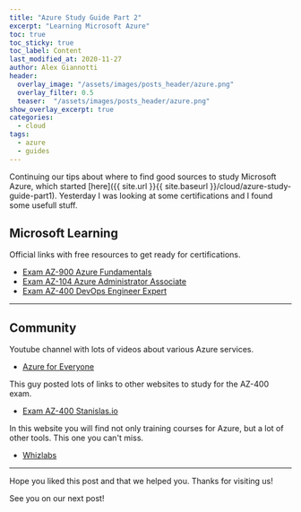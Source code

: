 ```yaml
---
title: "Azure Study Guide Part 2"
excerpt: "Learning Microsoft Azure"
toc: true
toc_sticky: true
toc_label: Content
last_modified_at: 2020-11-27
author: Alex Giannotti
header:
  overlay_image: "/assets/images/posts_header/azure.png"
  overlay_filter: 0.5
  teaser:  "/assets/images/posts_header/azure.png"
show_overlay_excerpt: true
categories:
  - cloud
tags:
  - azure
  - guides
---
```


Continuing our tips about where to find good sources to study Microsoft Azure, which started [here]({{ site.url }}{{ site.baseurl }}/cloud/azure-study-guide-part1). Yesterday I was looking at some certifications and I found some usefull stuff.

## Microsoft Learning

Official links with free resources to get ready for certifications.

- [Exam AZ-900 Azure Fundamentals](https://docs.microsoft.com/en-us/learn/certifications/azure-fundamentals)
- [Exam AZ-104 Azure Administrator Associate](https://docs.microsoft.com/en-us/learn/certifications/azure-administrator)
- [Exam AZ-400 DevOps Engineer Expert](https://docs.microsoft.com/en-us/learn/certifications/devops-engineer)

***

## Community

Youtube channel with lots of videos about various Azure services.

- [Azure for Everyone](https://www.youtube.com/c/Azure4Everyone)

This guy posted lots of links to other websites to study for the AZ-400 exam.

- [Exam AZ-400 Stanislas.io](https://stanislas.io/2019/07/26/preparation-guide-for-microsoft-az-400-microsoft-azure-devops-solutions-certification/)

In this website you will find not only training courses for Azure, but a lot of other tools. This one you can't miss.

- [Whizlabs](https://www.whizlabs.com/cloud-certification-training-courses/)

***

Hope you liked this post and that we helped you. Thanks for visiting us!

See you on our next post!
